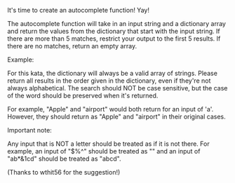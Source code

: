It's time to create an autocomplete function! Yay!

The autocomplete function will take in an input string and a dictionary array and return the values from the dictionary that start with the input string. If there are more than 5 matches, restrict your output to the first 5 results. If there are no matches, return an empty array.

Example:

For this kata, the dictionary will always be a valid array of strings. Please return all results in the order given in the dictionary, even if they're not always alphabetical. The search should NOT be case sensitive, but the case of the word should be preserved when it's returned.

For example, "Apple" and "airport" would both return for an input of 'a'. However, they should return as "Apple" and "airport" in their original cases.

Important note:

Any input that is NOT a letter should be treated as if it is not there. For example, an input of "$%^" should be treated as "" and an input of "ab*&1cd" should be treated as "abcd".

(Thanks to wthit56 for the suggestion!)
